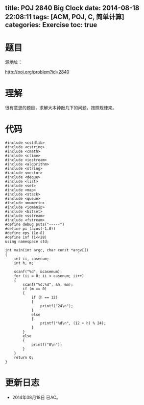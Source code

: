 title: POJ 2840 Big Clock
date: 2014-08-18 22:08:11
tags: [ACM, POJ, C, 简单计算]
categories: Exercise
toc: true
---
# 题目
源地址：

http://poj.org/problem?id=2840

# 理解
很有意思的题目，求解大本钟敲几下的问题，按照规律来。

<!-- more -->

# 代码
```#include <cstdio>
#include <cstdlib>
#include <cstring>
#include <cmath>
#include <ctime>
#include <iostream>
#include <algorithm>
#include <string>
#include <vector>
#include <deque>
#include <list>
#include <set>
#include <map>
#include <stack>
#include <queue>
#include <numeric>
#include <iomanip>
#include <bitset>
#include <sstream>
#include <fstream>
#define debug puts("-----")
#define pi (acos(-1.0))
#define eps (1e-8)
#define inf (1<<28)
using namespace std;

int main(int argc, char const *argv[])
{
    int ii, casenum;
    int h, m;

    scanf("%d", &casenum);
    for (ii = 0; ii < casenum; ii++)
    {
        scanf("%d:%d", &h, &m);
        if (m == 0)
        {
            if (h == 12)
            {
                printf("24\n");
            }
            else
            {
                printf("%d\n", (12 + h) % 24);
            }
        }
        else
        {
            printf("0\n");
        }
    }
    return 0;
}
```
# 更新日志
- 2014年08月18日 已AC。